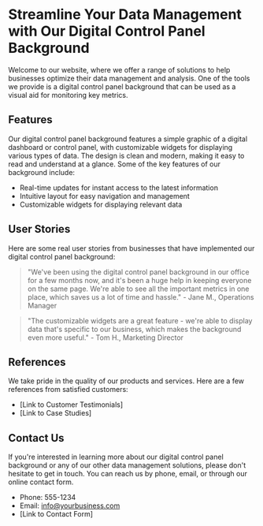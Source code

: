 <!--font:Inter-->

# Streamline Your Data Management with Our Digital Control Panel Background

Welcome to our website, where we offer a range of solutions to help businesses optimize their data management and analysis. One of the tools we provide is a digital control panel background that can be used as a visual aid for monitoring key metrics.

## Features

Our digital control panel background features a simple graphic of a digital dashboard or control panel, with customizable widgets for displaying various types of data. The design is clean and modern, making it easy to read and understand at a glance. Some of the key features of our background include:

- Real-time updates for instant access to the latest information
- Intuitive layout for easy navigation and management
- Customizable widgets for displaying relevant data

## User Stories

Here are some real user stories from businesses that have implemented our digital control panel background:

> "We've been using the digital control panel background in our office for a few months now, and it's been a huge help in keeping everyone on the same page. We're able to see all the important metrics in one place, which saves us a lot of time and hassle." - Jane M., Operations Manager

> "The customizable widgets are a great feature - we're able to display data that's specific to our business, which makes the background even more useful." - Tom H., Marketing Director

## References

We take pride in the quality of our products and services. Here are a few references from satisfied customers:

- [Link to Customer Testimonials]
- [Link to Case Studies]

## Contact Us

If you're interested in learning more about our digital control panel background or any of our other data management solutions, please don't hesitate to get in touch. You can reach us by phone, email, or through our online contact form.

- Phone: 555-1234
- Email: info@yourbusiness.com
- [Link to Contact Form]

<!--

Write me content for website with wallpaper which alt text is:

"A wallpaper with a simple graphic of a digital dashboard or control panel, with space for monitoring and managing data."

The name/title of the page should not be 1:1 copy of the alt text but rather a real content of the website which is using this wallpaper.

- Use markdown format 
- Start with heading
- Heading should be short and concise
- The content should look like a real website 
- The website should not be about the wallpaper, wallpaper is just a related background
- Heading should be contain work "wallpaper" or "background"
- Include real sections like references, contact, user stories, etc. use things relevant to the page purpose.
- Feel free to use structure like headings, bullets, numbering, blockquotes, paragraphs, horizontal lines, etc.
- You can use formatting like bold or _italic_
- You can include UTF-8 emojis
- Links should be only #hash anchors (and you can refer to the document itself)
- Do not include images


---


# Digital Control Panel Wallpaper for Your Business

Welcome to our website! We provide a range of solutions for businesses looking to optimize their data management and analysis. Our digital control panel wallpaper is the perfect addition to any workspace that requires constant monitoring of key metrics.

## Features

Our wallpaper features a simple graphic of a digital dashboard or control panel, with space for monitoring and managing data. The design is clean and modern, making it easy to read and understand at a glance. Some of the key features of our wallpaper include:

- Customizable widgets for displaying various types of data
- Real-time updates for instant access to the latest information
- Intuitive layout for easy navigation and management

## User Stories

Don't just take our word for it - here are some real user stories from businesses that have implemented our digital control panel wallpaper:

> "Since installing the wallpaper in our office, we've been able to keep a much closer eye on our sales figures and other important metrics. It's been a game-changer for our team!" - John D., Sales Manager

> "The customizable widgets were a big selling point for us. We're able to display all sorts of data relevant to our business, from website traffic to social media engagement." - Sarah L., Marketing Director

## References

We stand behind the quality of our products and services. Here are a few references from satisfied customers:

- [Link to Customer Testimonials]
- [Link to Case Studies]

## Contact Us

If you're interested in learning more about our digital control panel wallpaper or any of our other data management solutions, please don't hesitate to get in touch. You can reach us by phone, email, or through our online contact form.

- Phone: 555-1234
- Email: info@yourbusiness.com
- [Link to Contact Form]


---


Heading should not include word "wallpaper". The website should not be about the wallpaper itself, wallpaper is just a related background, rewrite whole content.


---


# Streamline Your Data Management with Our Digital Control Panel Background

Welcome to our website, where we offer a range of solutions to help businesses optimize their data management and analysis. One of the tools we provide is a digital control panel background that can be used as a visual aid for monitoring key metrics.

## Features

Our digital control panel background features a simple graphic of a digital dashboard or control panel, with customizable widgets for displaying various types of data. The design is clean and modern, making it easy to read and understand at a glance. Some of the key features of our background include:

- Real-time updates for instant access to the latest information
- Intuitive layout for easy navigation and management
- Customizable widgets for displaying relevant data

## User Stories

Here are some real user stories from businesses that have implemented our digital control panel background:

> "We've been using the digital control panel background in our office for a few months now, and it's been a huge help in keeping everyone on the same page. We're able to see all the important metrics in one place, which saves us a lot of time and hassle." - Jane M., Operations Manager

> "The customizable widgets are a great feature - we're able to display data that's specific to our business, which makes the background even more useful." - Tom H., Marketing Director

## References

We take pride in the quality of our products and services. Here are a few references from satisfied customers:

- [Link to Customer Testimonials]
- [Link to Case Studies]

## Contact Us

If you're interested in learning more about our digital control panel background or any of our other data management solutions, please don't hesitate to get in touch. You can reach us by phone, email, or through our online contact form.

- Phone: 555-1234
- Email: info@yourbusiness.com
- [Link to Contact Form]

-->
